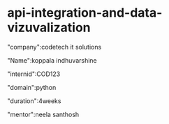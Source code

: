 # api-integration-and-data-vizuvalization

"company":codetech it solutions

"Name":koppala indhuvarshine

"internid":COD123

"domain":python

"duration":4weeks

"mentor":neela santhosh
